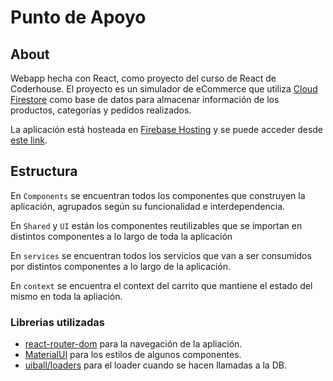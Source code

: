# Punto de Apoyo

## About

Webapp hecha con React, como proyecto del curso de React de Coderhouse.
El proyecto es un simulador de eCommerce que utiliza [Cloud Firestore](https://firebase.google.com/products/firestore) como base de datos para almacenar información de los productos, categorías y pedidos realizados.

La aplicación está hosteada en [Firebase Hosting](https://firebase.google.com/products/hosting) y se puede acceder desde [este link](https://punto-de-apoyo-ca046.web.app/).

## Estructura

En `Components` se encuentran todos los componentes que construyen la aplicación, agrupados según su funcionalidad e interdependencia.

En `Shared` y `UI` están los componentes reutilizables que se importan en distintos componentes a lo largo de toda la aplicación

En `services` se encuentran todos los servicios que van a ser consumidos por distintos componentes a lo largo de la aplicación.

En `context` se encuentra el context del carrito que mantiene el estado del mismo en toda la apliación.

### Librerias utilizadas

- [react-router-dom](https://github.com/remix-run/react-router#readme) para la navegación de la apliación.
- [MaterialUI](https://mui.com/) para los estilos de algunos componentes.
- [uiball/loaders](https://uiball.com/loaders/) para el loader cuando se hacen llamadas a la DB.
